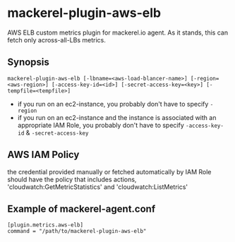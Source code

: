 mackerel-plugin-aws-elb
=======================

AWS ELB custom metrics plugin for mackerel.io agent.
As it stands, this can fetch only across-all-LBs metrics.

## Synopsis

```shell
mackerel-plugin-aws-elb [-lbname=<aws-load-blancer-name>] [-region=<aws-region>] [-access-key-id=<id>] [-secret-access-key=<key>] [-tempfile=<tempfile>]
```
* if you run on an ec2-instance, you probably don't have to specify `-region`
* if you run on an ec2-instance and the instance is associated with an appropriate IAM Role, you probably don't have to specify `-access-key-id` & `-secret-access-key`

## AWS IAM Policy
the credential provided manually or fetched automatically by IAM Role should have the policy that includes actions, 'cloudwatch:GetMetricStatistics' and 'cloudwatch:ListMetrics'

## Example of mackerel-agent.conf

```
[plugin.metrics.aws-elb]
command = "/path/to/mackerel-plugin-aws-elb"
```

